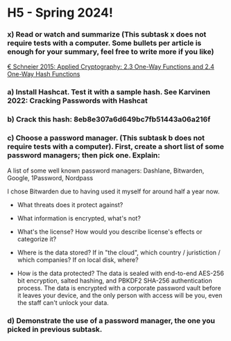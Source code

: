 # H5 - Spring 2024!

### x) Read or watch and summarize (This subtask x does not require tests with a computer. Some bullets per article is enough for your summary, feel free to write more if you like)
[€ Schneier 2015: Applied Cryptography: 2.3 One-Way Functions and 2.4 One-Way Hash Functions](https://learning.oreilly.com/library/view/applied-cryptography-protocols/9781119096726/10_chap02.html#chap02-sec003)

### a) Install Hashcat. Test it with a sample hash. See Karvinen 2022: Cracking Passwords with Hashcat
### b) Crack this hash: 8eb8e307a6d649bc7fb51443a06a216f
### c) Choose a password manager. (This subtask b does not require tests with a computer). First, create a short list of some password managers; then pick one. Explain:
A list of some well known password managers: Dashlane, Bitwarden, Google, 1Password, Nordpass

I chose Bitwarden due to having used it myself for around half a year now.

- What threats does it protect against?
  
- What information is encrypted, what's not?
  
- What's the license? How would you describe license's effects or categorize it?
  
- Where is the data stored? If in "the cloud", which country / juristiction / which companies? If on local disk, where?
  
- How is the data protected?
  The data is sealed with end-to-end AES-256 bit encryption, salted hashing, and PBKDF2 SHA-256 authentication process. The data is encrypted with a corporate password vault before it leaves your device, and the only person with access will be you, even the staff can't unlock your data. 
  
### d) Demonstrate the use of a password manager, the one you picked in previous subtask.
